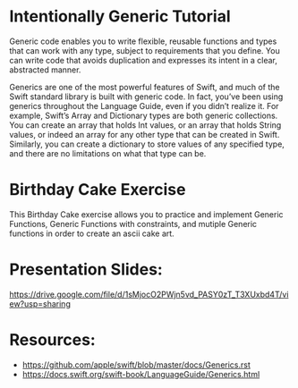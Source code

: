 # Intentionally Generic Tutorial


Generic code enables you to write flexible, reusable functions and types that can work with any type, subject to requirements that you define. You can write code that avoids duplication and expresses its intent in a clear, abstracted manner.

Generics are one of the most powerful features of Swift, and much of the Swift standard library is built with generic code. In fact, you’ve been using generics throughout the Language Guide, even if you didn’t realize it. For example, Swift’s Array and Dictionary types are both generic collections. You can create an array that holds Int values, or an array that holds String values, or indeed an array for any other type that can be created in Swift. Similarly, you can create a dictionary to store values of any specified type, and there are no limitations on what that type can be.

# Birthday Cake Exercise
This Birthday Cake exercise allows you to practice and implement Generic Functions, Generic Functions with constraints, and mutiple Generic functions in order to create an ascii cake art. 

# Presentation Slides:
https://drive.google.com/file/d/1sMjocO2PWjn5vd_PASY0zT_T3XUxbd4T/view?usp=sharing

# Resources:
- https://github.com/apple/swift/blob/master/docs/Generics.rst
- https://docs.swift.org/swift-book/LanguageGuide/Generics.html
